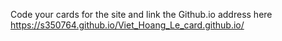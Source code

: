 Code your cards for the site and link the Github.io address here
https://s350764.github.io/Viet_Hoang_Le_card.github.io/
